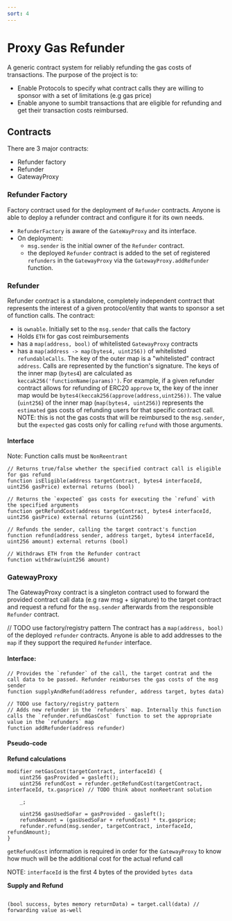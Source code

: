```yaml
---
sort: 4
---
```


# Proxy Gas Refunder

A generic contract system for reliably refunding the gas costs of transactions. The purpose of the project is to:

- Enable Protocols to specify what contract calls they are willing to sponsor with a set of limitations (e.g gas price)
- Enable anyone to sumbit transactions that are eligible for refunding and get their transaction costs reimbursed.

## Contracts

There are 3 major contracts:

- Refunder factory
- Refunder
- GatewayProxy

### Refunder Factory

Factory contract used for the deployment of `Refunder` contracts. Anyone is able to deploy a refunder contract and configure it for its own needs.

- `RefunderFactory` is aware of the `GateWayProxy` and its interface.
- On deployment:
  - `msg.sender` is the initial owner of the `Refunder` contract.
  - the deployed `Refunder` contract is added to the set of registered `refunders` in the `GatewayProxy` via the `GatewayProxy.addRefunder` function.

### Refunder

Refunder contract is a standalone, completely independent contract that represents the interest of a given protocol/entity that wants to sponsor a set of function calls.
The contract:

- is `ownable`. Initially set to the `msg.sender` that calls the factory
- Holds `ETH` for gas cost reimbursements
- has a `map(address, bool)` of whitelisted `GatewayProxy` contracts
- has a `map(address -> map(bytes4, uint256))` of whitelisted `refundableCalls`. The key of the outer map is a "whitelisted" contract `address`. Calls are represented by the function's signature. The keys of the inner map (`bytes4`) are calculated as `keccak256('functionName(params)')`. For example, if a given refunder contract allows for refunding of ERC20 `approve` tx, the key of the inner map would be `bytes4(keccak256(approve(address,uint256))`. The value (`uint256`) of the inner map (`map(bytes4, uint256)`) represents the `estimated` gas costs of refunding users for that specific contract call. NOTE: this is not the gas costs that will be reimbursed to the `msg.sender`, but the `expected` gas costs only for calling `refund` with those arguments.

#### Interface

Note:
Function calls must be `NonReentrant`

```Solidity
// Returns true/false whether the specified contract call is eligible for gas refund
function isEligible(address targetContract, bytes4 interfaceId, uint256 gasPrice) external returns (bool)

// Returns the `expected` gas costs for executing the `refund` with the specified arguments
function getRefundCost(address targetContract, bytes4 interfaceId, uint256 gasPrice) external returns (uint256)

// Refunds the sender, calling the target contract's function
function refund(address sender, address target, bytes4 interfaceId, uint256 amount) external returns (bool)

// Withdraws ETH from the Refunder contract
function withdraw(uint256 amount)
```

### GatewayProxy

The GatewayProxy contract is a singleton contract used to forward the provided contract call data (e.g raw msg + signature) to the target contract and request a refund for the `msg.sender` afterwards from the responsible `Refunder` contract.

// TODO use factory/registry pattern
The contract has a `map(address, bool)` of the deployed `refunder` contracts. Anyone is able to add addresses to the `map` if they support the required `Refunder` interface.

#### Interface:

```Solidity
// Provides the `refunder` of the call, the target contrat and the call data to be passed. Refunder reimburses the gas costs of the msg sender
function supplyAndRefund(address refunder, address target, bytes data)

// TODO use factory/registry pattern
// Adds new refunder in the `refunders` map. Internally this function calls the `refunder.refundGasCost` function to set the appropriate value in the `refunders` map
function addRefunder(address refunder)

```

#### Pseudo-code

**Refund calculations**

```Solidity
modifier netGasCost(targetContract, interfaceId) {
    uint256 gasProvided = gasleft();
    uint256 refundCost = refunder.getRefundCost(targetContract, interfaceId, tx.gasprice) // TODO think about nonReetrant solution

    _;

    uint256 gasUsedSoFar = gasProvided - gasleft();
    refundAmount = (gasUsedSoFar + refundCost) * tx.gasprice;
    refunder.refund(msg.sender, targetContract, interfaceId, refundAmount);
}
```

`getRefundCost` information is required in order for the `GatewayProxy` to know how much will be the additional cost for the actual refund call

NOTE: `interfaceId` is the first 4 bytes of the provided `bytes data`

**Supply and Refund**

```Solidity

(bool success, bytes memory returnData) = target.call(data) // forwarding value as-well

```
